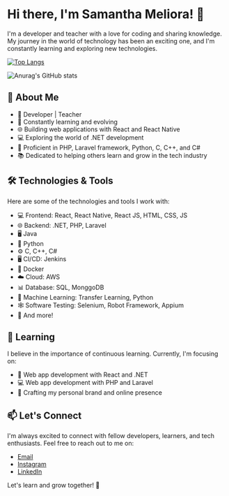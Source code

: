 # Hi there, I'm Samantha Meliora! 👋

I'm a developer and teacher with a love for coding and sharing knowledge. My journey in the world of technology has been an exciting one, and I'm constantly learning and exploring new technologies.

[![Top Langs](https://github-readme-stats.vercel.app/api/top-langs/?username=SamanthaSamosir&layout=donut)](https://github.com/anuraghazra/github-readme-stats)

![Anurag's GitHub stats](https://github-readme-stats.vercel.app/api?username=SamanthaSamosir&show_icons=true&theme=moltack)

## 💼 About Me

- 🌟 Developer | Teacher
- 🚀 Constantly learning and evolving
- 🌐 Building web applications with React and React Native
- 💻 Exploring the world of .NET development
- 🌟 Proficient in PHP, Laravel framework, Python, C, C++, and C#
- 📚 Dedicated to helping others learn and grow in the tech industry

## 🛠️ Technologies & Tools

Here are some of the technologies and tools I work with:

- 💻 Frontend: React, React Native, React JS, HTML, CSS, JS
- 🌐 Backend: .NET, PHP, Laravel
- 🖥️ Java
- 🐍 Python
- ⚙️ C, C++, C#
- 🖥️ CI/CD: Jenkins
- 🐳 Docker
- ☁️ Cloud: AWS
- 📊 Database: SQL, MonggoDB
- 🤖 Machine Learning: Transfer Learning, Python
- 🕸️ Software Testing: Selenium, Robot Framework, Appium
- 🤯 And more!

## 🌱 Learning

I believe in the importance of continuous learning. Currently, I'm focusing on:

- 🚀 Web app development with React and .NET
- 💻 Web app development with PHP and Laravel
- 🎯 Crafting my personal brand and online presence
   
<!-- ## 📚 Teaching

As a teacher, I'm committed to sharing my knowledge with others. You can find my tutorials and courses on:

- [My Website](https://www.samanthameliora.com)
- [YouTube](https://www.youtube.com/samanthameliora)
- [LinkedIn](https://www.linkedin.com/in/samanthameliora) -->

## 📫 Let's Connect

I'm always excited to connect with fellow developers, learners, and tech enthusiasts. Feel free to reach out to me on:

- [Email](mailto:meliorasamantha@gmail.com)
- [Instagram](https://instagram.com/SamanthaMeliora)
- [LinkedIn](https://www.linkedin.com/in/samanthameliorasamosir)

Let's learn and grow together! 🚀
